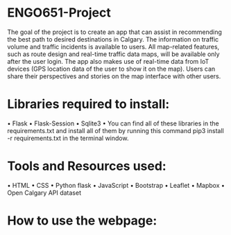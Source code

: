 # ENGO651-Project

The goal of the project is to create an app that can assist in recommending the best path to desired destinations in Calgary. The information on traffic volume and traffic incidents is available to users. All map-related features, such as route design and real-time traffic data maps, will be available only after the user login. The app also makes use of real-time data from IoT devices (GPS location data of the user to show it on the map). Users can share their perspectives and stories on the map interface with other users.

# Libraries required to install:
•	Flask
•	Flask-Session
•	Sqlite3
•	You can find all of these libraries in the requirements.txt and install all of them by running this command pip3 install -r requirements.txt in the terminal window.

# Tools and Resources used:
•	HTML 
•	CSS
•	Python flask
•	JavaScript
•	Bootstrap
•	Leaflet
•	Mapbox
•	Open Calgary API dataset
# How to use the webpage:

